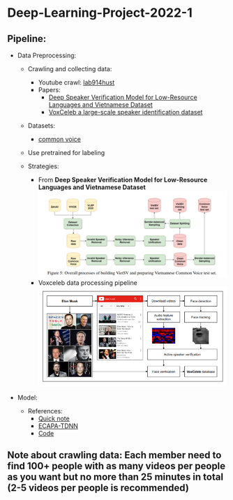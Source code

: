 # Deep-Learning-Project-2022-1

## Pipeline: 
+ Data Preprocessing: 
  + Crawling and collecting data:
    + Youtube crawl: [lab914hust](https://github.com/lab914hust)
    + Papers:
      + [Deep Speaker Verification Model for Low-Resource Languages and Vietnamese Dataset](references/Deep%20Speaker%20Verification%20Model%20for%20Low-Resource%20Languages%20and%20Vietnamese%20Dataset.pdf)
      + [VoxCeleb a large-scale speaker identification dataset](references/VoxCeleb%20a%20large-scale%20speaker%20identification%20dataset.pdf)
  
  + Datasets:
    + [common voice](https://commonvoice.mozilla.org/en/datasets)
    
  + Use pretrained for labeling
  
  + Strategies:
    + From **Deep Speaker Verification Model for Low-Resource Languages and Vietnamese Dataset** \
    ![](references/images/building-datasets.png)
    + Voxceleb data processing pipeline \
    ![](references/images/voxceleb-data-processing-pipeline.png)
    
+ Model: 
  + References:
    + [Quick note](https://pointy-text-5bc.notion.site/Quick-Note-9b0de017dffd4682b9b2669183e2e958)
    + [ECAPA-TDNN](references/ECAPA-TDNN%20Emphasized%20Channel%20Attention,%20Propagation%20and%20Aggregation%20in%20TDNN%20Based%20Speaker%20Verification.pdf)
    + [Code](https://github.com/DungNasSa10/Asian-Multi-lingual-Speaker-Verification?fbclid=IwAR3BjVMtS_futPNMaYyQ7CmD1nkl5dpCIdR6OAbUZjTFMU7KAWbFa_FUiY0)
  
## Note about crawling data: Each member need to find 100+ people with as many videos per people as you want but no more than 25 minutes in total (2-5 videos per people is recommended)
